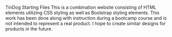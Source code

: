 TinDog Starting Files
This is a combination website consisting of HTML elements utilizing CSS styling as well as Bootstrap styling elements.
This work has been done along with instruction during a bootcamp course and is not intended to represent a real product.
I hope to create similar designs for products in the future.